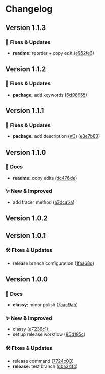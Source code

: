 Changelog
===

## Version 1.1.3

### 🤘 Fixes & Updates

* **readme:** reorder + copy edit ([a952fe3](https://github.com/rafegoldberg/classy/commit/a952fe3bec17d573736270f4c6e5d05b399c607f))

## Version 1.1.2

### 🤘 Fixes & Updates

* **package:** add keywords ([6d98655](https://github.com/rafegoldberg/classy/commit/6d9865549c2a8a6d1848a385242006e386a2861e))

## Version 1.1.1

### 🤘 Fixes & Updates

* **package:** add description ([#3](https://github.com/rafegoldberg/classy/issues/3)) ([e3e7b83](https://github.com/rafegoldberg/classy/commit/e3e7b83ba53750f5c29f064acbf3aaf2c1310b7a))

## Version 1.1.0

### 📘 Docs

* **readme:** copy edits ([dc476de](https://github.com/rafegoldberg/classy/commit/dc476dea844aedfc17c74bcb83b1fbeffb06cffc))


### ✨ New & Improved

* add tracer method ([a3dca5a](https://github.com/rafegoldberg/classy/commit/a3dca5a5701ea47e1c9734b0e4f7abfb1075ce6c))

## Version 1.0.2

## Version 1.0.1

### 🛠 Fixes & Updates

* release branch configuration ([1faa68d](https://github.com/rafegoldberg/classy/commit/1faa68d847b6e3c9bcff4af7b3d1a9f850a42be6))

## Version 1.0.0

### 📘 Docs

* **classy:** minor polish ([7aac9ab](https://github.com/rafegoldberg/classy/commit/7aac9ab9bc4b63256e3cbc972f4ba7fb74a67e92))


### ✨ New & Improved

* classy ([e7236c1](https://github.com/rafegoldberg/classy/commit/e7236c1196c81aafdb56cc4273a6822b07384db9))
* set up release workflow ([95d195c](https://github.com/rafegoldberg/classy/commit/95d195c962eddac48db1024c0c4da0c321401176))


### 🛠 Fixes & Updates

* release command ([7724c03](https://github.com/rafegoldberg/classy/commit/7724c0307d67f97ab3176d946900cc6e337d558d))
* **release:** test branch ([dba34f4](https://github.com/rafegoldberg/classy/commit/dba34f447073b851458f46e51dce688118f455a4))
